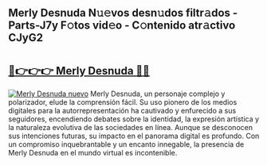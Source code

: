 ## Merly Desnuda N𝚞𝚎vos desn𝚞dos filtr𝚊dos - Parts-J7y F𝚘tos vid𝚎o - C𝚘ntenido atr𝚊ctivo CJyG2

# <h2><a href="http://mb2b8x.tromn.icu/?c=Merly+Desnuda">🔗👉👉👉 Merly Desnuda 🔗🔗</a></h2>

[![Merly Desnuda nuevo](https://i.imgur.com/pEAQMta.gif)](http://mb2b8x.tromn.icu/?c=Merly+Desnuda)
Merly Desnuda, un personaje complejo y polarizador, elude la comprensión fácil. Su uso pionero de los medios digitales para la autorrepresentación ha cautivado y enfurecido a sus seguidores, encendiendo debates sobre la identidad, la expresión artística y la naturaleza evolutiva de las sociedades en línea. Aunque se desconocen sus intenciones futuras, su impacto en el panorama digital es profundo. Con un compromiso inquebrantable y un encanto innegable, la presencia de Merly Desnuda en el mundo virtual es incontenible.
